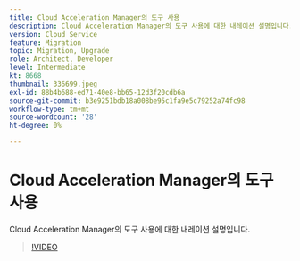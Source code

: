 ```yaml
---
title: Cloud Acceleration Manager의 도구 사용
description: Cloud Acceleration Manager의 도구 사용에 대한 내레이션 설명입니다.
version: Cloud Service
feature: Migration
topic: Migration, Upgrade
role: Architect, Developer
level: Intermediate
kt: 8668
thumbnail: 336699.jpeg
exl-id: 88b4b688-ed71-40e8-bb65-12d3f20cdb6a
source-git-commit: b3e9251bdb18a008be95c1fa9e5c79252a74fc98
workflow-type: tm+mt
source-wordcount: '28'
ht-degree: 0%

---
```


# Cloud Acceleration Manager의 도구 사용

Cloud Acceleration Manager의 도구 사용에 대한 내레이션 설명입니다.

>[!VIDEO](https://video.tv.adobe.com/v/336699?quality=12&learn=on)
